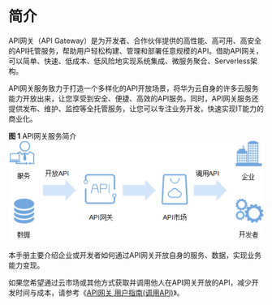 # 简介<a name="zh-cn_topic_0080101651"></a>

API网关（API Gateway）是为开发者、合作伙伴提供的高性能、高可用、高安全的API托管服务，帮助用户轻松构建、管理和部署任意规模的API。借助API网关，可以简单、快速、低成本、低风险地实现系统集成、微服务聚合、Serverless架构。

API网关服务致力于打造一个多样化的API开放场景，将华为云自身的许多云服务能力开放出来，让您享受到安全、便捷、高效的API服务。同时，API网关服务还提供发布、维护、监控等全托管服务，让您可以专注业务开发，快速实现IT能力的商业化。

**图 1**  API网关服务简介<a name="fig877711133212"></a>  
![](figures/API网关服务简介.png "API网关服务简介")

本手册主要介绍企业或开发者如何通过API网关开放自身的服务、数据，实现业务能力变现。

如果您希望通过云市场或其他方式获取并调用他人在API网关开放的API，减少开发时间与成本，请参考《[API网关 用户指南\(调用API\)](https://support.huaweicloud.com/ugcall-apig/zh-cn_topic_0080101651.html)》。

